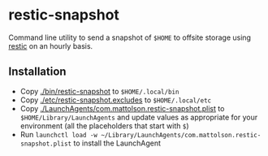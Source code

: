 # restic-snapshot

Command line utility to send a snapshot of `$HOME` to offsite storage using [restic](https://restic.net) on an hourly basis.

## Installation

* Copy [./bin/restic-snapshot](./bin/restic-snapshot) to `$HOME/.local/bin`
* Copy [./etc/restic-snapshot.excludes](./etc/restic-snapshot.excludes) to `$HOME/.local/etc`
* Copy [./LaunchAgents/com.mattolson.restic-snapshot.plist](./LaunchAgents/com.mattolson.restic-snapshot.plist) to `$HOME/Library/LaunchAgents` and update values as appropriate for your environment (all the placeholders that start with `$`)
* Run `launchctl load -w ~/Library/LaunchAgents/com.mattolson.restic-snapshot.plist` to install the LaunchAgent

